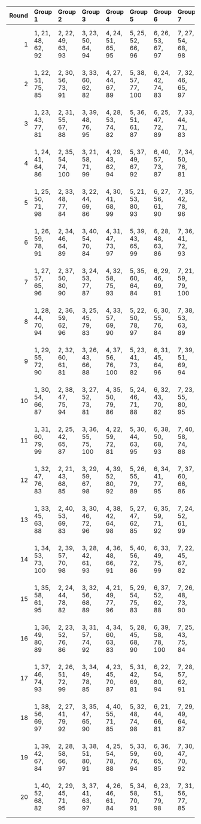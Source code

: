 |   Round | Group 1            | Group 2            | Group 3            | Group 4            | Group 5            | Group 6            | Group 7            | Group 8            | Group 9            | Group 10            | Group 11            | Group 12            | Group 13            | Group 14            | Group 15            | Group 16            | Group 17            | Group 18            | Group 19            | Group 20            |
|--------:|:-------------------|:-------------------|:-------------------|:-------------------|:-------------------|:-------------------|:-------------------|:-------------------|:-------------------|:--------------------|:--------------------|:--------------------|:--------------------|:--------------------|:--------------------|:--------------------|:--------------------|:--------------------|:--------------------|:--------------------|
|       1 | 1, 21, 48, 62, 92  | 2, 22, 49, 63, 93  | 3, 23, 50, 64, 94  | 4, 24, 51, 65, 95  | 5, 25, 52, 66, 96  | 6, 26, 53, 67, 97  | 7, 27, 54, 68, 98  | 8, 28, 55, 69, 99  | 9, 29, 56, 70, 81  | 10, 30, 57, 71, 82  | 11, 31, 58, 72, 83  | 12, 32, 59, 73, 84  | 13, 33, 41, 74, 85  | 14, 34, 42, 75, 86  | 15, 35, 43, 76, 87  | 16, 36, 44, 77, 88  | 17, 37, 45, 78, 89  | 18, 38, 46, 79, 90  | 19, 39, 47, 61, 91  | 20, 40, 60, 80, 100 |
|       2 | 1, 22, 51, 75, 85  | 2, 30, 56, 73, 91  | 3, 33, 60, 62, 82  | 4, 27, 44, 67, 89  | 5, 38, 57, 77, 100 | 6, 24, 42, 74, 83  | 7, 32, 46, 65, 97  | 8, 21, 52, 70, 95  | 9, 40, 41, 76, 90  | 10, 37, 53, 79, 84  | 11, 26, 49, 71, 86  | 12, 34, 54, 69, 92  | 13, 23, 47, 78, 99  | 14, 31, 59, 68, 87  | 15, 39, 45, 66, 93  | 16, 28, 43, 72, 98  | 17, 36, 58, 64, 81  | 18, 25, 55, 63, 94  | 19, 35, 48, 80, 88  | 20, 29, 50, 61, 96  |
|       3 | 1, 23, 43, 77, 81  | 2, 31, 55, 67, 88  | 3, 39, 48, 76, 95  | 4, 28, 53, 74, 82  | 5, 36, 51, 61, 87  | 6, 25, 47, 72, 89  | 7, 33, 44, 71, 83  | 8, 24, 56, 80, 96  | 9, 30, 59, 64, 93  | 10, 38, 45, 62, 99  | 11, 22, 60, 70, 90  | 12, 35, 52, 75, 97  | 13, 27, 46, 66, 100 | 14, 32, 50, 63, 91  | 15, 21, 54, 73, 86  | 16, 29, 41, 78, 84  | 17, 40, 49, 65, 98  | 18, 26, 42, 68, 92  | 19, 34, 57, 79, 94  | 20, 37, 58, 69, 85  |
|       4 | 1, 24, 41, 64, 86  | 2, 35, 54, 74, 100 | 3, 21, 58, 71, 99  | 4, 29, 43, 62, 94  | 5, 37, 49, 67, 92  | 6, 40, 57, 73, 87  | 7, 34, 50, 76, 81  | 8, 23, 46, 68, 83  | 9, 31, 51, 66, 89  | 10, 39, 44, 75, 96  | 11, 28, 56, 65, 84  | 12, 36, 42, 63, 90  | 13, 25, 59, 69, 95  | 14, 33, 55, 61, 97  | 15, 22, 52, 79, 91  | 16, 32, 45, 80, 85  | 17, 38, 48, 72, 82  | 18, 27, 53, 70, 88  | 19, 30, 60, 78, 98  | 20, 26, 47, 77, 93  |
|       5 | 1, 25, 50, 71, 98  | 2, 33, 48, 77, 84  | 3, 22, 44, 69, 86  | 4, 30, 41, 68, 99  | 5, 21, 53, 80, 93  | 6, 27, 56, 61, 90  | 7, 35, 42, 78, 96  | 8, 38, 60, 67, 87  | 9, 32, 49, 72, 94  | 10, 24, 43, 63, 100 | 11, 29, 47, 79, 88  | 12, 37, 51, 70, 83  | 13, 26, 57, 75, 81  | 14, 40, 46, 62, 95  | 15, 23, 58, 65, 89  | 16, 31, 54, 76, 91  | 17, 39, 59, 74, 97  | 18, 28, 52, 64, 85  | 19, 36, 45, 73, 92  | 20, 34, 55, 66, 82  |
|       6 | 1, 26, 59, 78, 91  | 2, 34, 46, 64, 89  | 3, 40, 54, 70, 84  | 4, 31, 47, 73, 97  | 5, 39, 43, 65, 99  | 6, 28, 48, 63, 86  | 7, 36, 41, 72, 93  | 8, 25, 53, 62, 81  | 9, 33, 58, 79, 87  | 10, 22, 56, 66, 92  | 11, 30, 52, 77, 94  | 12, 38, 49, 76, 88  | 13, 29, 42, 80, 82  | 14, 35, 45, 69, 98  | 15, 24, 50, 67, 85  | 16, 27, 60, 75, 95  | 17, 21, 57, 61, 83  | 18, 32, 51, 71, 100 | 19, 37, 55, 68, 96  | 20, 23, 44, 74, 90  |
|       7 | 1, 27, 57, 65, 96  | 2, 37, 50, 80, 90  | 3, 24, 53, 77, 87  | 4, 32, 58, 75, 93  | 5, 35, 60, 64, 84  | 6, 29, 46, 69, 91  | 7, 21, 59, 79, 100 | 8, 26, 44, 76, 85  | 9, 34, 48, 67, 99  | 10, 23, 54, 72, 97  | 11, 40, 43, 78, 92  | 12, 39, 55, 62, 86  | 13, 28, 51, 73, 88  | 14, 36, 56, 71, 94  | 15, 25, 49, 61, 82  | 16, 33, 42, 70, 89  | 17, 22, 47, 68, 95  | 18, 30, 45, 74, 81  | 19, 38, 41, 66, 83  | 20, 31, 52, 63, 98  |
|       8 | 1, 28, 44, 70, 94  | 2, 36, 59, 62, 96  | 3, 25, 45, 79, 83  | 4, 33, 57, 69, 90  | 5, 22, 50, 78, 97  | 6, 30, 55, 76, 84  | 7, 38, 53, 63, 89  | 8, 27, 49, 74, 91  | 9, 35, 46, 73, 85  | 10, 26, 58, 80, 98  | 11, 32, 42, 66, 95  | 12, 21, 47, 64, 82  | 13, 24, 60, 72, 92  | 14, 37, 54, 77, 99  | 15, 29, 48, 68, 100 | 16, 34, 52, 65, 93  | 17, 23, 56, 75, 88  | 18, 31, 43, 61, 86  | 19, 40, 51, 67, 81  | 20, 39, 41, 71, 87  |
|       9 | 1, 29, 55, 72, 90  | 2, 32, 60, 61, 81  | 3, 26, 43, 66, 88  | 4, 37, 56, 76, 100 | 5, 23, 41, 73, 82  | 6, 31, 45, 64, 96  | 7, 39, 51, 69, 94  | 8, 40, 59, 75, 89  | 9, 36, 52, 78, 83  | 10, 25, 48, 70, 85  | 11, 33, 53, 68, 91  | 12, 22, 46, 77, 98  | 13, 30, 58, 67, 86  | 14, 38, 44, 65, 92  | 15, 27, 42, 71, 97  | 16, 35, 57, 63, 99  | 17, 24, 54, 62, 93  | 18, 34, 47, 80, 87  | 19, 21, 50, 74, 84  | 20, 28, 49, 79, 95  |
|      10 | 1, 30, 54, 66, 87  | 2, 38, 47, 75, 94  | 3, 27, 52, 73, 81  | 4, 35, 50, 79, 86  | 5, 24, 46, 71, 88  | 6, 32, 43, 70, 82  | 7, 23, 55, 80, 95  | 8, 29, 58, 63, 92  | 9, 37, 44, 61, 98  | 10, 21, 60, 69, 89  | 11, 34, 51, 74, 96  | 12, 26, 45, 65, 100 | 13, 31, 49, 62, 90  | 14, 39, 53, 72, 85  | 15, 28, 59, 77, 83  | 16, 40, 48, 64, 97  | 17, 25, 41, 67, 91  | 18, 33, 56, 78, 93  | 19, 22, 42, 76, 99  | 20, 36, 57, 68, 84  |
|      11 | 1, 31, 60, 79, 99  | 2, 25, 42, 65, 87  | 3, 36, 55, 75, 100 | 4, 22, 59, 72, 81  | 5, 30, 44, 63, 95  | 6, 38, 50, 68, 93  | 7, 40, 58, 74, 88  | 8, 35, 51, 77, 82  | 9, 24, 47, 69, 84  | 10, 32, 52, 67, 90  | 11, 21, 45, 76, 97  | 12, 29, 57, 66, 85  | 13, 37, 43, 64, 91  | 14, 26, 41, 70, 96  | 15, 34, 56, 62, 98  | 16, 23, 53, 61, 92  | 17, 33, 46, 80, 86  | 18, 39, 49, 73, 83  | 19, 28, 54, 71, 89  | 20, 27, 48, 78, 94  |
|      12 | 1, 32, 47, 76, 83  | 2, 21, 43, 68, 85  | 3, 29, 59, 67, 98  | 4, 39, 52, 80, 92  | 5, 26, 55, 79, 89  | 6, 34, 41, 77, 95  | 7, 37, 60, 66, 86  | 8, 31, 48, 71, 93  | 9, 23, 42, 62, 100 | 10, 28, 46, 78, 87  | 11, 36, 50, 69, 82  | 12, 25, 56, 74, 99  | 13, 40, 45, 61, 94  | 14, 22, 57, 64, 88  | 15, 30, 53, 75, 90  | 16, 38, 58, 73, 96  | 17, 27, 51, 63, 84  | 18, 35, 44, 72, 91  | 19, 24, 49, 70, 97  | 20, 33, 54, 65, 81  |
|      13 | 1, 33, 45, 63, 88  | 2, 40, 53, 69, 83  | 3, 30, 46, 72, 96  | 4, 38, 42, 64, 98  | 5, 27, 47, 62, 85  | 6, 35, 59, 71, 92  | 7, 24, 52, 61, 99  | 8, 32, 57, 78, 86  | 9, 21, 55, 65, 91  | 10, 29, 51, 76, 93  | 11, 37, 48, 75, 87  | 12, 28, 41, 80, 81  | 13, 34, 44, 68, 97  | 14, 23, 49, 66, 84  | 15, 26, 60, 74, 94  | 16, 39, 56, 79, 82  | 17, 31, 50, 70, 100 | 18, 36, 54, 67, 95  | 19, 25, 58, 77, 90  | 20, 22, 43, 73, 89  |
|      14 | 1, 34, 53, 73, 100 | 2, 39, 57, 70, 98  | 3, 28, 42, 61, 93  | 4, 36, 48, 66, 91  | 5, 40, 56, 72, 86  | 6, 33, 49, 75, 99  | 7, 22, 45, 67, 82  | 8, 30, 50, 65, 88  | 9, 38, 43, 74, 95  | 10, 27, 55, 64, 83  | 11, 35, 41, 62, 89  | 12, 24, 58, 68, 94  | 13, 32, 54, 79, 96  | 14, 21, 51, 78, 90  | 15, 31, 44, 80, 84  | 16, 37, 47, 71, 81  | 17, 26, 52, 69, 87  | 18, 29, 60, 77, 97  | 19, 23, 59, 63, 85  | 20, 25, 46, 76, 92  |
|      15 | 1, 35, 58, 61, 95  | 2, 24, 44, 78, 82  | 3, 32, 56, 68, 89  | 4, 21, 49, 77, 96  | 5, 29, 54, 75, 83  | 6, 37, 52, 62, 88  | 7, 26, 48, 73, 90  | 8, 34, 45, 72, 84  | 9, 25, 57, 80, 97  | 10, 31, 41, 65, 94  | 11, 39, 46, 63, 81  | 12, 23, 60, 71, 91  | 13, 36, 53, 76, 98  | 14, 28, 47, 67, 100 | 15, 33, 51, 64, 92  | 16, 22, 55, 74, 87  | 17, 30, 42, 79, 85  | 18, 40, 50, 66, 99  | 19, 27, 43, 69, 93  | 20, 38, 59, 70, 86  |
|      16 | 1, 36, 49, 80, 89  | 2, 23, 52, 76, 86  | 3, 31, 57, 74, 92  | 4, 34, 60, 63, 83  | 5, 28, 45, 68, 90  | 6, 39, 58, 78, 100 | 7, 25, 43, 75, 84  | 8, 33, 47, 66, 98  | 9, 22, 53, 71, 96  | 10, 40, 42, 77, 91  | 11, 38, 54, 61, 85  | 12, 27, 50, 72, 87  | 13, 35, 55, 70, 93  | 14, 24, 48, 79, 81  | 15, 32, 41, 69, 88  | 16, 21, 46, 67, 94  | 17, 29, 44, 73, 99  | 18, 37, 59, 65, 82  | 19, 26, 56, 64, 95  | 20, 30, 51, 62, 97  |
|      17 | 1, 37, 46, 74, 93  | 2, 26, 51, 72, 99  | 3, 34, 49, 78, 85  | 4, 23, 45, 70, 87  | 5, 31, 42, 69, 81  | 6, 22, 54, 80, 94  | 7, 28, 57, 62, 91  | 8, 36, 43, 79, 97  | 9, 39, 60, 68, 88  | 10, 33, 50, 73, 95  | 11, 25, 44, 64, 100 | 12, 30, 48, 61, 89  | 13, 38, 52, 71, 84  | 14, 27, 58, 76, 82  | 15, 40, 47, 63, 96  | 16, 24, 59, 66, 90  | 17, 32, 55, 77, 92  | 18, 21, 41, 75, 98  | 19, 29, 53, 65, 86  | 20, 35, 56, 67, 83  |
|      18 | 1, 38, 56, 69, 97  | 2, 27, 41, 79, 92  | 3, 35, 47, 65, 90  | 4, 40, 55, 71, 85  | 5, 32, 48, 74, 98  | 6, 21, 44, 66, 81  | 7, 29, 49, 64, 87  | 8, 37, 42, 73, 94  | 9, 26, 54, 63, 82  | 10, 34, 59, 61, 88  | 11, 23, 57, 67, 93  | 12, 31, 53, 78, 95  | 13, 39, 50, 77, 89  | 14, 30, 43, 80, 83  | 15, 36, 46, 70, 99  | 16, 25, 51, 68, 86  | 17, 28, 60, 76, 96  | 18, 22, 58, 62, 84  | 19, 33, 52, 72, 100 | 20, 24, 45, 75, 91  |
|      19 | 1, 39, 42, 67, 84  | 2, 28, 58, 66, 97  | 3, 38, 51, 80, 91  | 4, 25, 54, 78, 88  | 5, 33, 59, 76, 94  | 6, 36, 60, 65, 85  | 7, 30, 47, 70, 92  | 8, 22, 41, 61, 100 | 9, 27, 45, 77, 86  | 10, 35, 49, 68, 81  | 11, 24, 55, 73, 98  | 12, 40, 44, 79, 93  | 13, 21, 56, 63, 87  | 14, 29, 52, 74, 89  | 15, 37, 57, 72, 95  | 16, 26, 50, 62, 83  | 17, 34, 43, 71, 90  | 18, 23, 48, 69, 96  | 19, 31, 46, 75, 82  | 20, 32, 53, 64, 99  |
|      20 | 1, 40, 52, 68, 82  | 2, 29, 45, 71, 95  | 3, 37, 41, 63, 97  | 4, 26, 46, 61, 84  | 5, 34, 58, 70, 91  | 6, 23, 51, 79, 98  | 7, 31, 56, 77, 85  | 8, 39, 54, 64, 90  | 9, 28, 50, 75, 92  | 10, 36, 47, 74, 86  | 11, 27, 59, 80, 99  | 12, 33, 43, 67, 96  | 13, 22, 48, 65, 83  | 14, 25, 60, 73, 93  | 15, 38, 55, 78, 81  | 16, 30, 49, 69, 100 | 17, 35, 53, 66, 94  | 18, 24, 57, 76, 89  | 19, 32, 44, 62, 87  | 20, 21, 42, 72, 88  |